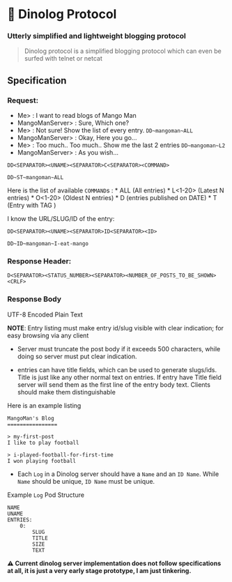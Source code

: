 # 🦕 Dinolog Protocol

### Utterly simplified and lightweight blogging protocol

> Dinolog protocol is a simplified blogging protocol which can even be surfed with telnet or netcat

## Specification
### Request:
    
* Me> : I want to read blogs of Mango Man
* MangoManServer> : Sure, Which one?
* Me> : Not sure! Show the list of every entry. `DD~mangoman~ALL`
* MangoManServer> : Okay, Here you go...
* Me> : Too much.. Too much.. Show me the last 2 entries `DD~mangoman~L2`
* MangoManServer> : As you wish...

```
DD<SEPARATOR><UNAME><SEPARATOR>C<SEPARATOR><COMMAND>
```

```
DD~ST~mangoman~ALL
```

Here is the list of available `COMMAND`s :
    * ALL (All entries)
    * L<1-20> (Latest N entries)
    * O<1-20> (Oldest N entries)
    * D<ISO8601 Date> (entries published on DATE)
    * T<MAX> (Entry with TAG )

I know the URL/SLUG/ID of the entry:

`DD<SEPARATOR><UNAME><SEPARATOR>ID<SEPARATOR><ID>`

`DD~ID~mangoman~I-eat-mango`

### Response Header:

```
D<SEPARATOR><STATUS_NUMBER><SEPARATOR><NUMBER_OF_POSTS_TO_BE_SHOWN><CRLF>
```

### Response Body
UTF-8 Encoded Plain Text

**NOTE**: Entry listing must make entry id/slug visible with clear indication; for easy browsing via any client

* Server must truncate the post body if it exceeds 500 characters, while doing so server must put clear indication.

* entries can have title fields, which can be used to generate slugs/ids. Title is just like any other normal text on entries. If entry have Title field server will send them as the first line of the entry body text. Clients should make them distinguishable

Here is an example listing

```
MangoMan's Blog
================

> my-first-post
I like to play football

> i-played-football-for-first-time
I won playing football

```


* Each `Log` in a Dinolog server should have a `Name` and an `ID Name`. While `Name` should be unique, `ID Name` must be unique.

Example `Log` Pod Structure

```
NAME
UNAME
ENTRIES:
    0:
        SLUG
        TITLE
        SIZE
        TEXT
```

**⚠️ Current dinolog server implementation does not follow specifications at all, it is just a very early stage prototype, I am just tinkering.**
